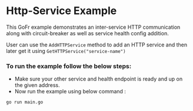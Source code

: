 # Http-Service Example

This GoFr example demonstrates an inter-service HTTP communication along with circuit-breaker as well as
service health config addition.

User can use the `AddHTTPService` method to add an HTTP service and then later get it using `GetHTTPService("service-name")`

### To run the example follow the below steps:
- Make sure your other service and health endpoint is ready and up on the given address.
- Now run the example using below command :

```console
go run main.go
```